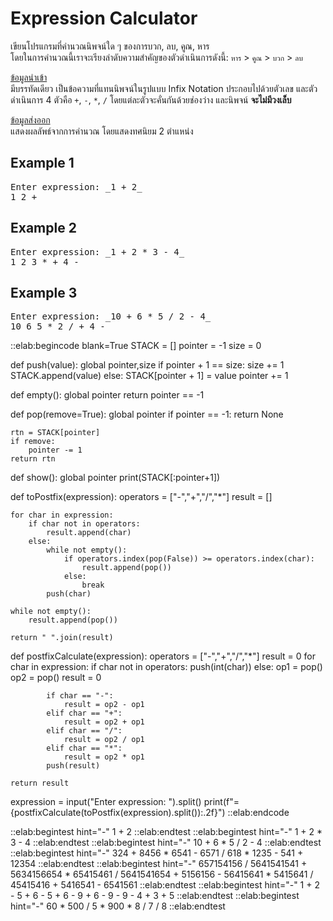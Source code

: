 # Expression Calculator

เขียนโปรแกรมที่คำนวณนิพจน์ใด ๆ ของการบวก, ลบ, คูณ, หาร  
โดยในการคำนวณนี้เราจะเรียงลำดับความสำคัญของตัวดำเนินการดังนี้: `หาร` > `คูณ` > `บวก` > `ลบ`

<u>ข้อมูลนำเข้า</u>  
มีบรรทัดเดียว เป็นข้อความที่แทนนิพจน์ในรูปแบบ Infix Notation ประกอบไปด้วยตัวเลข และตัวดำเนินการ 4 ตัวคือ `+`, `-`, `*`, `/` โดยแต่ละตัวจะคั่นกันด้วยช่องว่าง และนิพจน์ **จะไม่มีวงเล็บ**

<u>ข้อมูลส่งออก</u>  
แสดงผลลัพธ์จากการคำนวณ โดยแสดงทศนิยม 2 ตำแหน่ง

## Example 1
<pre class="output">
Enter expression: _1 + 2_
1 2 +
</pre>

## Example 2
<pre class="output">
Enter expression: _1 + 2 * 3 - 4_
1 2 3 * + 4 -
</pre>

## Example 3
<pre class="output">
Enter expression: _10 + 6 * 5 / 2 - 4_
10 6 5 * 2 / + 4 -
</pre>

::elab:begincode blank=True
STACK = []
pointer = -1
size = 0

def push(value):
    global pointer,size
    if pointer + 1 == size:
        size += 1
        STACK.append(value)
    else:
        STACK[pointer + 1] = value
    pointer += 1

def empty():
    global pointer
    return pointer == -1

def pop(remove=True):
    global pointer
    if pointer == -1:
        return None

    rtn = STACK[pointer]
    if remove:
        pointer -= 1
    return rtn

def show():
    global pointer
    print(STACK[:pointer+1])

def toPostfix(expression):
    operators = ["-","+","/","*"]
    result = []

    for char in expression:
        if char not in operators:
            result.append(char)
        else:
            while not empty():
                if operators.index(pop(False)) >= operators.index(char):
                    result.append(pop())
                else:
                    break
            push(char)

    while not empty():
        result.append(pop())

    return " ".join(result)

def postfixCalculate(expression):
    operators = ["-","+","/","*"]
    result = 0
    for char in expression:
        if char not in operators:
            push(int(char))
        else:
            op1 = pop()
            op2 = pop()
            result = 0

            if char == "-":
                result = op2 - op1
            elif char == "+":
                result = op2 + op1
            elif char == "/":
                result = op2 / op1
            elif char == "*":
                result = op2 * op1
            push(result)

    return result

expression = input("Enter expression: ").split()
print(f"= {postfixCalculate(toPostfix(expression).split()):.2f}")
::elab:endcode

::elab:begintest hint="-"
1 + 2
::elab:endtest
::elab:begintest hint="-"
1 + 2 * 3 - 4
::elab:endtest
::elab:begintest hint="-"
10 + 6 * 5 / 2 - 4
::elab:endtest
::elab:begintest hint="-"
324 + 8456 * 6541 - 6571 / 618 * 1235 - 541 + 12354
::elab:endtest
::elab:begintest hint="-"
657154156 / 5641541541 + 5634156654 * 65415461 / 5641541654 + 5156156 - 56415641 * 5415641 / 45415416 + 5416541 - 6541561
::elab:endtest
::elab:begintest hint="-"
1 + 2 - 5 + 6 - 5 + 6 - 9 + 6 - 9 - 9 - 4 + 3 + 5
::elab:endtest
::elab:begintest hint="-"
60 * 500 / 5 * 900 * 8 / 7 / 8
::elab:endtest
